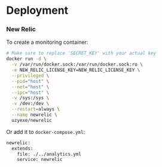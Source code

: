 # Deployment

### New Relic
To create a monitoring container:
```sh
# Make sure to replace 'SECRET_KEY' with your actual key
docker run -d \
  -v /var/run/docker.sock:/var/run/docker.sock:ro \
  -e NEW_RELIC_LICENSE_KEY=NEW_RELIC_LICENSE_KEY \
  --privileged \
  --pid="host" \
  --net="host" \
  --ipc="host" \
  -v /sys:/sys \
  -v /dev:/dev \
  --restart=always \
  --name newrelic \
  uzyexe/newrelic
```

Or add it to `docker-compose.yml`:
```sh
newrelic:
  extends:
    file: ./../analytics.yml
    service: newrelic
```
